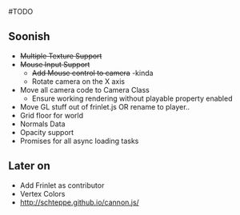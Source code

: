 #TODO

## Soonish
- ~~Multiple Texture Support~~
- ~~Mouse Input Support~~
	- ~~Add Mouse control to camera~~ -kinda
	- Rotate camera on the X axis
- Move all camera code to Camera Class
	- Ensure working rendering without playable property enabled
- Move GL stuff out of frinlet.js OR rename to player..
- Grid floor for world
- Normals Data
- Opacity support
- Promises for all async loading tasks

## Later on
- Add Frinlet as contributor
- Vertex Colors
- http://schteppe.github.io/cannon.js/